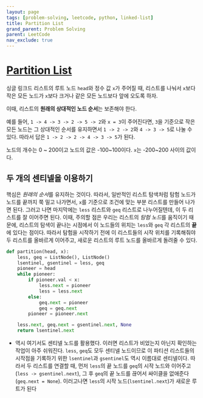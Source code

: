 ```yaml
---
layout: page
tags: [problem-solving, leetcode, python, linked-list]
title: Partition List
grand_parent: Problem Solving
parent: LeetCode
nav_exclude: true
---
```


# [Partition List](https://leetcode.com/problems/partition-list/)

 싱글 링크드 리스트의 루트 노드 `head`와 정수 값 `x`가 주어질 때,
 리스트를 나눠서 `x`보다 작은 모든 노드가 `x`보다 크거나 같은 모든
 노드보다 앞에 오도록 하자.

 이때, 리스트의 **원래의 상대적인 노드 순서**는 보존해야 한다.

 예를 들어, `1 -> 4 -> 3 -> 2 -> 5 -> 2`와 `x = 3`이 주어진다면, `3`을
 기준으로 작은 모든 노드는 그 상대적인 순서를 유지하면서 `1 -> 2 ->
 2`와 `4 -> 3 -> 5`로 나눌 수 있다. 따라서 답은 `1 -> 2 -> 2 -> 4 -> 3
 -> 5`가 된다.

 노드의 개수는 0 ~ 200이고 노드의 값은 -100~100이다. `x`는 -200~200
 사이의 값이다.

## 두 개의 센티넬을 이용하기

 핵심은 *원래의 순서*를 유지하는 것이다. 따라서, 일반적인 리스트
 탐색처럼 탐험 노드가 노드를 끝까지 쭉 밀고 나가면서, `x`를 기준으로
 조건에 맞는 부분 리스트를 만들어 나가면 된다. 그러고 나면 마지막에는
 `less` 리스트와 `geq` 리스트로 나누어질텐데, 이 두 리스트를 잘
 이어주면 된다. 이때, 주의할 점은 우리는 리스트의 *탐험 노드*를
 움직이기 때문에, 리스트의 탐색이 끝나는 시점에서 이 노드들의 위치는
 `less`와 `geq` 각 리스트의 **끝**에 있다는 점이다. 따라서 탐험을
 시작하기 전에 이 리스트들의 시작 위치를 기록해줘야 두 리스트를
 올바르게 이어주고, 새로운 리스트의 루트 노드를 올바르게 돌려줄 수
 있다.

```python
def partition(head, x):
    less, geq = ListNode(), ListNode()
    lsentinel, gsentinel = less, geq
    pioneer = head
    while pioneer:
        if pioneer.val < x:
            less.next = pioneer
            less = less.next
        else:
            geq.next = pioneer
            geq = geq.next
        pioneer = pioneer.next

    less.next, geq.next = gsentinel.next, None
    return lsentinel.next
```

 - 역시 여기서도 센티넬 노드를 활용했다. 이러면 리스트가 비었는지
   아닌지 확인하는 작업이 아주 쉬워진다. `less`, `geq`도 모두 센티넬
   노드이므로 이 파티션 리스트들의 시작점을 기록하기 위한
   `lsentinel`과 `gsentinel`도 역시 이름대로 센티넬이다. 따라서 두
   리스트를 연결할 때, 먼저 `less`의 끝 노드를 `geq`의 시작 노드와
   이어주고 (`less -> gsentinel.next`), 그 후 `geq`의 끝 노드를 끊어서
   싸이클을 없애준다 (`geq.next = None`). 이러고나면 `less`의 시작
   노드(`lsentinel.next`)가 새로운 루트가 된다
